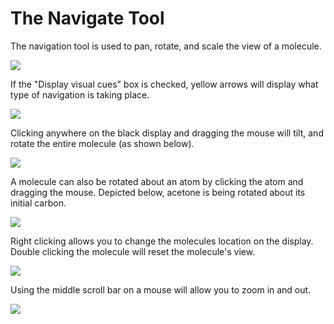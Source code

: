 # The Navigate Tool

The navigation tool is used to pan, rotate, and scale the view of a molecule.

![][1]

[1]: images/2-navigate-tool/ae875d6f-8727-4046-a615-d05606267865.png

If the "Display visual cues" box is checked, yellow arrows will display what type of navigation is taking place.

![][2]

[2]: images/2-navigate-tool/1d3f24d3-2090-459b-9c21-a68840c203b1.png

Clicking anywhere on the black display and dragging the mouse will tilt, and rotate the entire molecule (as shown below).

![][3]

[3]: images/2-navigate-tool/5bdfcdc2-53a3-43e0-a35a-3f157a685ed8.png

A molecule can also be rotated about an atom by clicking the atom and dragging the mouse. Depicted below, acetone is being rotated about its initial carbon.

![][4]

[4]: images/2-navigate-tool/56ffe995-b194-4fe3-9f9c-21bf24c7c6e9.png

Right clicking allows you to change the molecules location on the display. Double clicking the molecule will reset the molecule's view.

![][5]

[5]: images/2-navigate-tool/51e78183-938b-4c4e-a422-fc72d2a16876.png

Using the middle scroll bar on a mouse will allow you to zoom in and out.

![][6]

[6]: images/2-navigate-tool/2e656d2b-c082-4edf-8dc2-bafbe8a11834.png
